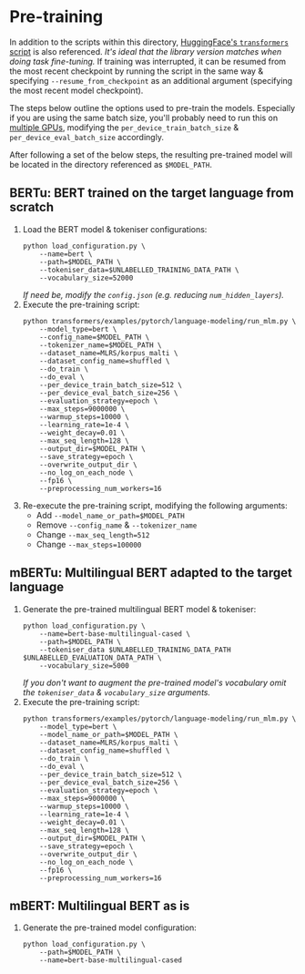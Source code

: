 # Pre-training

In addition to the scripts within this directory, [HuggingFace's `transformers` script](https://github.com/huggingface/transformers/blob/master/examples/pytorch/language-modeling/run_mlm.py) is also referenced.
*It's ideal that the library version matches when doing task fine-tuning.*
If training was interrupted, it can be resumed from the most recent checkpoint by running the script in the same way & specifying `--resume_from_checkpoint` as an additional argument (specifying the most recent model checkpoint).

The steps below outline the options used to pre-train the models.
Especially if you are using the same batch size, you'll probably need to run this on [multiple GPUs](https://huggingface.co/docs/transformers/v4.16.2/en/performance#multigpu-connectivity), modifying the `per_device_train_batch_size` & `per_device_eval_batch_size` accordingly.

After following a set of the below steps, the resulting pre-trained model will be located in the directory referenced as `$MODEL_PATH`.


## BERTu: BERT trained on the target language from scratch

1. Load the BERT model & tokeniser configurations:
   ```shell
   python load_configuration.py \
       --name=bert \
       --path=$MODEL_PATH \
       --tokeniser_data=$UNLABELLED_TRAINING_DATA_PATH \
       --vocabulary_size=52000
   ```
   *If need be, modify the `config.json` (e.g. reducing `num_hidden_layers`).*
3. Execute the pre-training script:
   ```shell
   python transformers/examples/pytorch/language-modeling/run_mlm.py \
       --model_type=bert \
       --config_name=$MODEL_PATH \
       --tokenizer_name=$MODEL_PATH \
       --dataset_name=MLRS/korpus_malti \
       --dataset_config_name=shuffled \
       --do_train \
       --do_eval \
       --per_device_train_batch_size=512 \
       --per_device_eval_batch_size=256 \
       --evaluation_strategy=epoch \
       --max_steps=9000000 \
       --warmup_steps=10000 \
       --learning_rate=1e-4 \
       --weight_decay=0.01 \
       --max_seq_length=128 \
       --output_dir=$MODEL_PATH \
       --save_strategy=epoch \
       --overwrite_output_dir \
       --no_log_on_each_node \
       --fp16 \
       --preprocessing_num_workers=16
   ```
4. Re-execute the pre-training script, modifying the following arguments:
   - Add `--model_name_or_path=$MODEL_PATH`
   - Remove `--config_name` & `--tokenizer_name`
   - Change `--max_seq_length=512`
   - Change `--max_steps=100000`

## mBERTu: Multilingual BERT adapted to the target language

1. Generate the pre-trained multilingual BERT model & tokeniser:
   ```shell
   python load_configuration.py \
       --name=bert-base-multilingual-cased \
       --path=$MODEL_PATH \
       --tokeniser_data $UNLABELLED_TRAINING_DATA_PATH $UNLABELLED_EVALUATION_DATA_PATH \
       --vocabulary_size=5000
   ```
   *If you don't want to augment the pre-trained model's vocabulary omit the `tokeniser_data` & `vocabulary_size` arguments.*
2. Execute the pre-training script:
   ```shell
   python transformers/examples/pytorch/language-modeling/run_mlm.py \
       --model_type=bert \
       --model_name_or_path=$MODEL_PATH \
       --dataset_name=MLRS/korpus_malti \
       --dataset_config_name=shuffled \
       --do_train \
       --do_eval \
       --per_device_train_batch_size=512 \
       --per_device_eval_batch_size=256 \
       --evaluation_strategy=epoch \
       --max_steps=9000000 \
       --warmup_steps=10000 \
       --learning_rate=1e-4 \
       --weight_decay=0.01 \
       --max_seq_length=128 \
       --output_dir=$MODEL_PATH \
       --save_strategy=epoch \
       --overwrite_output_dir \
       --no_log_on_each_node \
       --fp16 \
       --preprocessing_num_workers=16
   ```

## mBERT: Multilingual BERT as is

1. Generate the pre-trained model configuration:
   ```shell
   python load_configuration.py \
       --path=$MODEL_PATH \
       --name=bert-base-multilingual-cased
   ```
